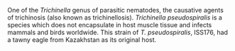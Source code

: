 [//]: # (Created by ./bin/manage_files.pl from ./species/Trichinella_pseudospiralis/ISS176PRJNA257433/Trichinella_pseudospiralis_ISS176PRJNA257433.about.html on Mon Jul  6 10:05:56 2020)
One of the _Trichinella_ genus of parasitic nematodes, the causative agents of trichinosis (also known as trichinellosis). _Trichinella pseudospiralis_ is a species which does not encapsulate in host muscle tissue and infects mammals and birds worldwide. This strain of _T. pseudospiralis_, ISS176, had a tawny eagle from Kazakhstan as its original host.
